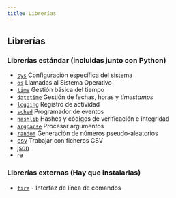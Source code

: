 ```yaml
---
title: Librerías
---
```

## Librerías

### Librerías estándar (incluidas junto con Python)

- [`sys`](standard/01-sys/sys.md) Configuración específica del sistema
- [`os`](standard/02-os/os.md) Llamadas al Sistema Operativo
- [`time`](standard/03-time/time.md) Gestión básica del tiempo
- [`datetime`](standard/04-datetime/datetime.md) Gestión de fechas, horas y *timestamps*
- [`logging`](standard/05-logging/logging.md) Registro de actividad
- [`sched`](standard/06-sched/sched.md) Programador de eventos
- [`hashlib`](standard/07-hashlib/hashlib.md) Hashes y códigos de verificación e integridad
- [`argparse`](standard/08-argparse/argparse.md) Procesar argumentos
- [`random`](standard/09-random/random.md) Generación de números pseudo-aleatorios
- [csv](standard/10-csv/csv.md) Trabajar con ficheros CSV
- [json](standard/11-json/json.md)
- re

### Librerías externas (Hay que instalarlas)

- [`fire`](external/fire/fire.md) - Interfaz de línea de comandos
